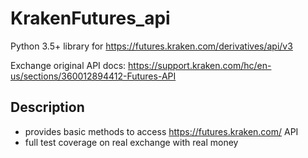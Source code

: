 # KrakenFutures_api
Python 3.5+ library for https://futures.kraken.com/derivatives/api/v3

Exchange original API docs: https://support.kraken.com/hc/en-us/sections/360012894412-Futures-API

## Description
- provides basic methods to access https://futures.kraken.com/ API
- full test coverage on real exchange with real money
